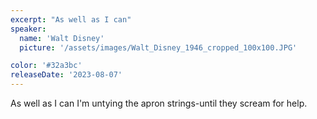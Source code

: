 ```yaml
---
excerpt: "As well as I can"
speaker:
  name: 'Walt Disney'
  picture: '/assets/images/Walt_Disney_1946_cropped_100x100.JPG'

color: '#32a3bc'
releaseDate: '2023-08-07'
---
```

As well as I can I'm untying the apron strings-until they scream for help.
